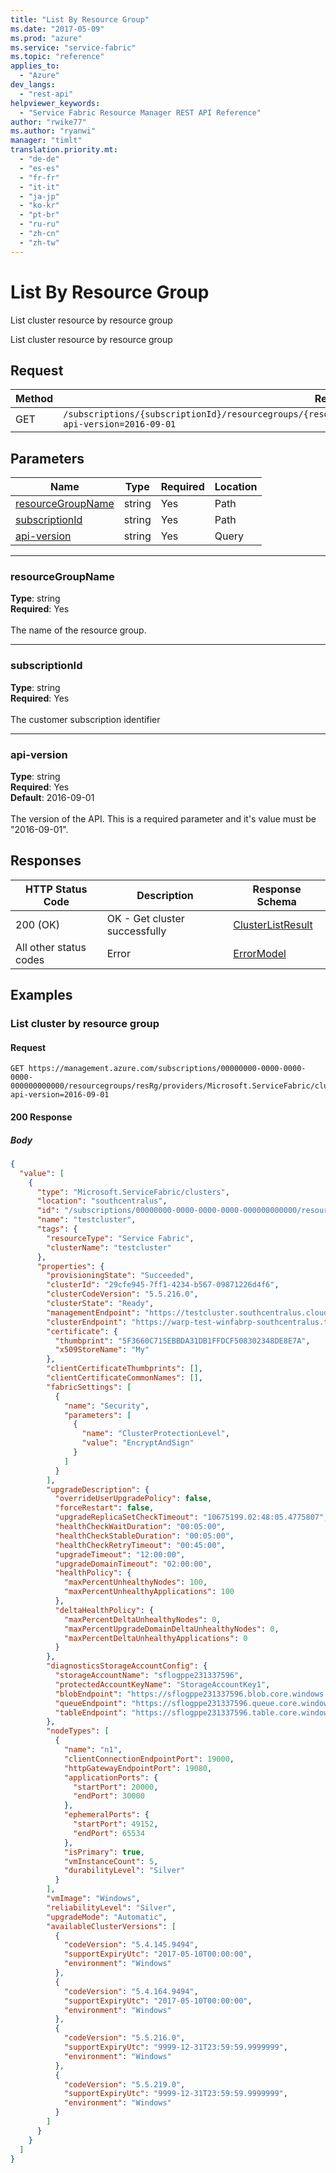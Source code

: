 ```yaml
---
title: "List By Resource Group"
ms.date: "2017-05-09"
ms.prod: "azure"
ms.service: "service-fabric"
ms.topic: "reference"
applies_to: 
  - "Azure"
dev_langs: 
  - "rest-api"
helpviewer_keywords: 
  - "Service Fabric Resource Manager REST API Reference"
author: "rwike77"
ms.author: "ryanwi"
manager: "timlt"
translation.priority.mt: 
  - "de-de"
  - "es-es"
  - "fr-fr"
  - "it-it"
  - "ja-jp"
  - "ko-kr"
  - "pt-br"
  - "ru-ru"
  - "zh-cn"
  - "zh-tw"
---
```

# List By Resource Group
List cluster resource by resource group

List cluster resource by resource group


## Request
| Method | Request URI |
| ------ | ----------- |
| GET | `/subscriptions/{subscriptionId}/resourcegroups/{resourceGroupName}/providers/Microsoft.ServiceFabric/clusters?api-version=2016-09-01` |


## Parameters
| Name | Type | Required | Location |
| --- | --- | --- | --- |
| [resourceGroupName](#resourcegroupname) | string | Yes | Path |
| [subscriptionId](#subscriptionid) | string | Yes | Path |
| [api-version](#api-version) | string | Yes | Query |

____
### resourceGroupName
__Type__: string <br/>
__Required__: Yes<br/>
<br/>
The name of the resource group.

____
### subscriptionId
__Type__: string <br/>
__Required__: Yes<br/>
<br/>
The customer subscription identifier

____
### api-version
__Type__: string <br/>
__Required__: Yes<br/>
__Default__: 2016-09-01 <br/>
<br/>
The version of the API. This is a required parameter and it's value must be "2016-09-01".

## Responses

| HTTP Status Code | Description | Response Schema |
| --- | --- | --- |
| 200 (OK) | OK - Get cluster  successfully<br/> | [ClusterListResult](sfrp-model-clusterlistresult.md) |
| All other status codes | Error<br/> | [ErrorModel](sfrp-model-errormodel.md) |

## Examples

### List cluster by resource group

#### Request
```
GET https://management.azure.com/subscriptions/00000000-0000-0000-0000-000000000000/resourcegroups/resRg/providers/Microsoft.ServiceFabric/clusters?api-version=2016-09-01
```

#### 200 Response
##### Body
```json
{
  "value": [
    {
      "type": "Microsoft.ServiceFabric/clusters",
      "location": "southcentralus",
      "id": "/subscriptions/00000000-0000-0000-0000-000000000000/resourcegroups/psrg1/providers/Microsoft.ServiceFabric/clusters/testcluster",
      "name": "testcluster",
      "tags": {
        "resourceType": "Service Fabric",
        "clusterName": "testcluster"
      },
      "properties": {
        "provisioningState": "Succeeded",
        "clusterId": "29cfe945-7ff1-4234-b567-09871226d4f6",
        "clusterCodeVersion": "5.5.216.0",
        "clusterState": "Ready",
        "managementEndpoint": "https://testcluster.southcentralus.cloudapp.azure.com:19080",
        "clusterEndpoint": "https://warp-test-winfabrp-southcentralus.trafficmanager.net/runtime/clusters/29cfe945-7ff1-4234-b567-09871226d4f6",
        "certificate": {
          "thumbprint": "5F3660C715EBBDA31DB1FFDCF508302348DE8E7A",
          "x509StoreName": "My"
        },
        "clientCertificateThumbprints": [],
        "clientCertificateCommonNames": [],
        "fabricSettings": [
          {
            "name": "Security",
            "parameters": [
              {
                "name": "ClusterProtectionLevel",
                "value": "EncryptAndSign"
              }
            ]
          }
        ],
        "upgradeDescription": {
          "overrideUserUpgradePolicy": false,
          "forceRestart": false,
          "upgradeReplicaSetCheckTimeout": "10675199.02:48:05.4775807",
          "healthCheckWaitDuration": "00:05:00",
          "healthCheckStableDuration": "00:05:00",
          "healthCheckRetryTimeout": "00:45:00",
          "upgradeTimeout": "12:00:00",
          "upgradeDomainTimeout": "02:00:00",
          "healthPolicy": {
            "maxPercentUnhealthyNodes": 100,
            "maxPercentUnhealthyApplications": 100
          },
          "deltaHealthPolicy": {
            "maxPercentDeltaUnhealthyNodes": 0,
            "maxPercentUpgradeDomainDeltaUnhealthyNodes": 0,
            "maxPercentDeltaUnhealthyApplications": 0
          }
        },
        "diagnosticsStorageAccountConfig": {
          "storageAccountName": "sflogppe231337596",
          "protectedAccountKeyName": "StorageAccountKey1",
          "blobEndpoint": "https://sflogppe231337596.blob.core.windows.net/",
          "queueEndpoint": "https://sflogppe231337596.queue.core.windows.net/",
          "tableEndpoint": "https://sflogppe231337596.table.core.windows.net/"
        },
        "nodeTypes": [
          {
            "name": "n1",
            "clientConnectionEndpointPort": 19000,
            "httpGatewayEndpointPort": 19080,
            "applicationPorts": {
              "startPort": 20000,
              "endPort": 30000
            },
            "ephemeralPorts": {
              "startPort": 49152,
              "endPort": 65534
            },
            "isPrimary": true,
            "vmInstanceCount": 5,
            "durabilityLevel": "Silver"
          }
        ],
        "vmImage": "Windows",
        "reliabilityLevel": "Silver",
        "upgradeMode": "Automatic",
        "availableClusterVersions": [
          {
            "codeVersion": "5.4.145.9494",
            "supportExpiryUtc": "2017-05-10T00:00:00",
            "environment": "Windows"
          },
          {
            "codeVersion": "5.4.164.9494",
            "supportExpiryUtc": "2017-05-10T00:00:00",
            "environment": "Windows"
          },
          {
            "codeVersion": "5.5.216.0",
            "supportExpiryUtc": "9999-12-31T23:59:59.9999999",
            "environment": "Windows"
          },
          {
            "codeVersion": "5.5.219.0",
            "supportExpiryUtc": "9999-12-31T23:59:59.9999999",
            "environment": "Windows"
          }
        ]
      }
    }
  ]
}
```


